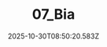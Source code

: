 ---
title: "07_Bia"
description: ""
image: "/uploads/photos/1761814220579-07_Bia.webp"
display: "/uploads/photos/1761814220579-07_Bia-display.webp"
thumbnail: "/uploads/photos/1761814220579-07_Bia-thumb.webp"
width: 4000
height: 6000
featured: false
date: 2025-10-30T08:50:20.583Z
order: 0
---